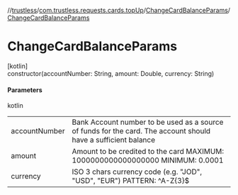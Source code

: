 //[trustless](../../../index.md)/[com.trustless.requests.cards.topUp](../index.md)/[ChangeCardBalanceParams](index.md)/[ChangeCardBalanceParams](-change-card-balance-params.md)

# ChangeCardBalanceParams

[kotlin]\
constructor(accountNumber: String, amount: Double, currency: String)

#### Parameters

kotlin

| | |
|---|---|
| accountNumber | Bank Account number to be used as a source of funds for the card. The account should have a sufficient balance |
| amount | Amount to be credited to the card MAXIMUM: 1000000000000000000 MINIMUM: 0.0001 |
| currency | ISO 3 chars currency code (e.g. &quot;JOD&quot;, &quot;USD&quot;, &quot;EUR&quot;) PATTERN: ^A-Z{3}$ |
